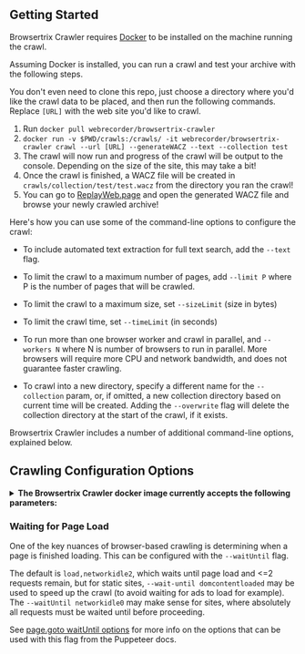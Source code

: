 
## Getting Started

Browsertrix Crawler requires [Docker](https://docs.docker.com/get-docker/) to be installed on the machine running the crawl.

Assuming Docker is installed, you can run a crawl and test your archive with the following steps.

You don't even need to clone this repo, just choose a directory where you'd like the crawl data to be placed, and then run
the following commands. Replace `[URL]` with the web site you'd like to crawl.

1. Run `docker pull webrecorder/browsertrix-crawler`
2. `docker run -v $PWD/crawls:/crawls/ -it webrecorder/browsertrix-crawler crawl --url [URL] --generateWACZ --text --collection test`
3. The crawl will now run and progress of the crawl will be output to the console. Depending on the size of the site, this may take a bit!
4. Once the crawl is finished, a WACZ file will be created in `crawls/collection/test/test.wacz` from the directory you ran the crawl!
5. You can go to [ReplayWeb.page](https://replayweb.page) and open the generated WACZ file and browse your newly crawled archive!

Here's how you can use some of the command-line options to configure the crawl:

- To include automated text extraction for full text search, add the `--text` flag.

- To limit the crawl to a maximum number of pages, add `--limit P` where P is the number of pages that will be crawled.

- To limit the crawl to a maximum size, set `--sizeLimit` (size in bytes)

- To limit the crawl time, set `--timeLimit` (in seconds)

- To run more than one browser worker and crawl in parallel, and `--workers N` where N is number of browsers to run in parallel. More browsers will require more CPU and network bandwidth, and does not guarantee faster crawling.

- To crawl into a new directory, specify a different name for the `--collection` param, or, if omitted, a new collection directory based on current time will be created. Adding the `--overwrite` flag will delete the collection directory at the start of the crawl, if it exists.

Browsertrix Crawler includes a number of additional command-line options, explained below.

## Crawling Configuration Options


<details>
      <summary><b>The Browsertrix Crawler docker image currently accepts the following parameters:</b></summary>

```
      --help                                Show help                  [boolean]
      --version                             Show version number        [boolean]
      --seeds, --url                        The URL to start crawling from
                                                           [array] [default: []]
      --seedFile, --urlFile                 If set, read a list of seed urls,
                                            one per line, from the specified
                                                                        [string]
  -w, --workers                             The number of workers to run in
                                            parallel       [number] [default: 1]
      --crawlId, --id                       A user provided ID for this crawl or
                                            crawl configuration (can also be set
                                            via CRAWL_ID env var)
                                              [string] [default: <hostname> or CRAWL_ID env variable]
      --newContext                          The context for each new capture,
                                            can be a new: page, window, session
                                            or browser.
                                                      [string] [default: "page"]
      --waitUntil                           Puppeteer page.goto() condition to
                                            wait for before continuing, can be
                                            multiple separate by ','
                                                  [default: "load,networkidle2"]
      --depth                               The depth of the crawl for all seeds
                                                          [number] [default: -1]
      --extraHops                           Number of extra 'hops' to follow,
                                            beyond the current scope
                                                           [number] [default: 0]
      --limit                               Limit crawl to this number of pages
                                                           [number] [default: 0]
      --timeout                             Timeout for each page to load (in
                                            seconds)      [number] [default: 90]
      --scopeType                           A predfined scope of the crawl. For
                                            more customization, use 'custom' and
                                            set scopeIncludeRx regexes
       [string] [choices: "page", "page-spa", "prefix", "host", "domain", "any",
                                                                       "custom"]
      --scopeIncludeRx, --include           Regex of page URLs that should be
                                            included in the crawl (defaults to
                                            the immediate directory of URL)
      --scopeExcludeRx, --exclude           Regex of page URLs that should be
                                            excluded from the crawl.
      --allowHashUrls                       Allow Hashtag URLs, useful for
                                            single-page-application crawling or
                                            when different hashtags load dynamic
                                            content
      --blockRules                          Additional rules for blocking
                                            certain URLs from being loaded, by
                                            URL regex and optionally via text
                                            match in an iframe
                                                           [array] [default: []]
      --blockMessage                        If specified, when a URL is blocked,
                                            a record with this error message is
                                            added instead               [string]
  -c, --collection                          Collection name to crawl to (replay
                                            will be accessible under this name
                                            in pywb preview)
                                                 [string] [default: "crawl-@ts"]
      --headless                            Run in headless mode, otherwise
                                            start xvfb[boolean] [default: false]
      --driver                              JS driver for the crawler
                                     [string] [default: "/app/defaultDriver.js"]
      --generateCDX, --generatecdx,         If set, generate index (CDXJ) for
      --generateCdx                         use with pywb after crawl is done
                                                      [boolean] [default: false]
      --combineWARC, --combinewarc,         If set, combine the warcs
      --combineWarc                                   [boolean] [default: false]
      --rolloverSize                        If set, declare the rollover size
                                                  [number] [default: 1000000000]
      --generateWACZ, --generatewacz,       If set, generate wacz
      --generateWacz                                  [boolean] [default: false]
      --logging                             Logging options for crawler, can
                                            include: stats, pywb, behaviors,
                                            behaviors-debug
                                                     [string] [default: "stats"]
      --text                                If set, extract text to the
                                            pages.jsonl file
                                                      [boolean] [default: false]
      --cwd                                 Crawl working directory for captures
                                            (pywb root). If not set, defaults to
                                            process.cwd()
                                                   [string] [default: "/crawls"]
      --mobileDevice                        Emulate mobile device by name from:
                                            https://github.com/puppeteer/puppete
                                            er/blob/main/src/common/DeviceDescri
                                            ptors.ts                    [string]
      --userAgent                           Override user-agent with specified
                                            string                      [string]
      --userAgentSuffix                     Append suffix to existing browser
                                            user-agent (ex: +MyCrawler,
                                            info@example.com)           [string]
      --useSitemap, --sitemap               If enabled, check for sitemaps at
                                            /sitemap.xml, or custom URL if URL
                                            is specified
      --statsFilename                       If set, output stats as JSON to this
                                            file. (Relative filename resolves to
                                            crawl working directory)
      --behaviors                           Which background behaviors to enable
                                            on each page
                           [string] [default: "autoplay,autofetch,siteSpecific"]
      --behaviorTimeout                     If >0, timeout (in seconds) for
                                            in-page behavior will run on each
                                            page. If 0, a behavior can run until
                                            finish.       [number] [default: 90]
      --profile                             Path to tar.gz file which will be
                                            extracted and used as the browser
                                            profile                     [string]
      --screencastPort                      If set to a non-zero value, starts
                                            an HTTP server with screencast
                                            accessible on this port
                                                           [number] [default: 0]
      --screencastRedis                     If set, will use the state store
                                            redis pubsub for screencasting.
                                            Requires --redisStoreUrl to be set
                                                      [boolean] [default: false]
      --warcInfo, --warcinfo                Optional fields added to the
                                            warcinfo record in combined WARCs
      --redisStoreUrl                       If set, url for remote redis server
                                            to store state. Otherwise, using
                                            in-memory store             [string]
      --saveState                           If the crawl state should be
                                            serialized to the crawls/ directory.
                                            Defaults to 'partial', only saved
                                            when crawl is interrupted
           [string] [choices: "never", "partial", "always"] [default: "partial"]
      --saveStateInterval                   If save state is set to 'always',
                                            also save state during the crawl at
                                            this interval (in seconds)
                                                         [number] [default: 300]
      --saveStateHistory                    Number of save states to keep during
                                            the duration of a crawl
                                                           [number] [default: 5]
      --sizeLimit                           If set, save state and exit if size
                                            limit exceeds this value
                                                           [number] [default: 0]
      --timeLimit                           If set, save state and exit after
                                            time limit, in seconds
                                                           [number] [default: 0]
      --healthCheckPort                     port to run healthcheck on
                                                           [number] [default: 0]
      --overwrite                           overwrite current crawl data: if
                                            set, existing collection directory
                                            will be deleted before crawl is
                                            started   [boolean] [default: false]
      --config                              Path to YAML config file
```
</details>


### Waiting for Page Load

One of the key nuances of browser-based crawling is determining when a page is finished loading. This can be configured with the `--waitUntil` flag.

The default is `load,networkidle2`, which waits until page load and <=2 requests remain, but for static sites, `--wait-until domcontentloaded` may be used to speed up the crawl (to avoid waiting for ads to load for example). The `--waitUntil networkidle0` may make sense for sites, where absolutely all requests must be waited until before proceeding.

See [page.goto waitUntil options](https://pptr.dev/api/puppeteer.page.goto#remarks) for more info on the options that can be used with this flag from the Puppeteer docs.

